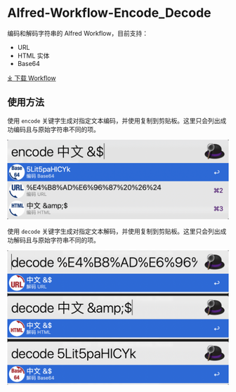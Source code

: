 # Alfred-Workflow-Encode_Decode

编码和解码字符串的 Alfred Workflow，目前支持：

- URL
- HTML 实体
- Base64

[⤓ 下载 Workflow](https://github.com/CYJB/Alfred-Workflow-Encode_Decode/releases/latest/download/encode_decode.alfredworkflow)

## 使用方法

使用 `encode` 关键字生成对指定文本编码，并使用复制到剪贴板。这里只会列出成功编码且与原始字符串不同的项。

![Alfred workflow encode](images/encode.png)

使用 `decode` 关键字生成对指定文本解码，并使用复制到剪贴板。这里只会列出成功解码且与原始字符串不同的项。

![Alfred workflow decode](images/decode.png)
